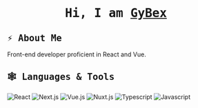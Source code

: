 <h1 align="center">
     <samp>
        Hi, I am
          <b>
                  <a target="_blank" href="https://gybex.dev">GyBex
                  </a>
            </b>
        </samp>
</h1>

<h2>
     <samp>
         <b>
            ⚡ About Me
         </b>
     </samp>
</h2>

Front-end developer proficient in React and Vue.

<h2>
     <samp>
         <b>
             🕸 Languages & Tools
         </b>
     </samp>
</h2>

![React](https://img.shields.io/badge/-React-61DBFB?style=for-the-badge&labelColor=black&logo=react&logoColor=61DBFB)
![Next.js](https://img.shields.io/badge/next.js-000000?style=for-the-badge&logo=nextdotjs&logoColor=white)
![Vue.js](https://img.shields.io/badge/-Vue.js-4FC08D?style=for-the-badge&labelColor=black&logo=vue.js&logoColor=4FC08D)
![Nuxt.js](https://img.shields.io/badge/-Nuxt.js-00DC82?style=for-the-badge&labelColor=black&logo=nuxt.js&logoColor=00DC82)
![Typescript](https://img.shields.io/badge/Typescript-007acc?style=for-the-badge&labelColor=black&logo=typescript&logoColor=007acc)
![Javascript](https://img.shields.io/badge/Javascript-F0DB4F?style=for-the-badge&labelColor=black&logo=javascript&logoColor=F0DB4F)

